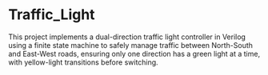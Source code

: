# Traffic_Light
This project implements a dual-direction traffic light controller in Verilog using a finite state machine to safely manage traffic between North-South and East-West roads, ensuring only one direction has a green light at a time, with yellow-light transitions before switching.
